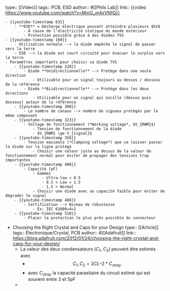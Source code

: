 type:: [[Video]]
tags:: PCB, ESD
author:: #[[Phils Lab]]
link:: {{video https://www.youtube.com/watch?v=MmG_m4xVNfQ}}

	- {{youtube-timestamp 63}}
		- **ESD** = Décharge électrique pouvant atteindre plusieurs $kV$
			- À cause de l'électricité statique du monde extérieur
			- Protection possible grâce à des diodes TVS
	- {{youtube-timestamp 160}}
		- Utilisation normale --> la diode empêche le signal de passer vers la terre
		- ESD --> la diode est court circuité pour évacuer le surplus vers la terre
	- Paramètres importants pour choisir sa diode TVS
		- {{youtube-timestamp 228}}
			- Diode **Unidirectionnelle** --> Protège dans une seule direction
				- Utilisable pour un signal toujours au dessus / dessous de la référence
			- Diode **Biidirectionnelle** --> Protège dans les deux directions
				- Utilisable pour un signal qui oscille (dessus puis dessous) autour de la référence
		- {{youtube-timestamp 300}}
			- Le nombre de canaux --> nombre de signaux protégés par le même composant
		- {{youtube-timestamp 323}}
			- Voltage de fonctionnement (*Working voltage*, $V_{RWM}$)
				- Tension de fonctionnement de la diode
				- $V_{RWM} \ge V_{signal}$
		- {{youtube-timestamp 356}}
			- Tension maximale (*Clamping voltage*) que va laisser passer la diode sur la ligne protégé
				- Choisir une valeur juste au dessus de la valeur de fonctionnement normal pour éviter de propager des tensions trop importantes
		- {{youtube-timestamp 400}}
			- Capacité (pF)
				- Gammes
					- Ultra-low < 0.5
					- 0.5 < Low < 1.5
					- 1.5 > Normal
				- Choisir une diode avec un capacité faible pour éviter de dégrader le signal
		- {{youtube-timestamp 488}}
			- Certification --> Niveau de robustesse
				- Ex: IEC 61000=4=2
		- {{youtube-timestamp 510}}
			- Placer la protection le plus près possible du connecteur
- Choosing the Right Crystal and Caps for your Design
  type:: [[Article]]
  tags:: Électronique/Crystal, PCB
  author:: #[[Adafruit]]
  link:: https://blog.adafruit.com/2012/01/24/choosing-the-right-crystal-and-caps-for-your-design/
	- La valeur des deux condensateurs ($C_1$, $C_2$) peuvent être estimés avec
		- $$C_1, C_2 = 2CL – 2*C_{stray}$$
		- avec $C_{stray}$ la capacité parasitaire du circuit estimé qui est souvent entre 3 et 5pF
	-
